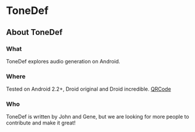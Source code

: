 ToneDef
====================

About ToneDef
---------------------

### What  
ToneDef explores audio generation on Android.

### Where
Tested on Android 2.2+, Droid original and Droid incredible. [QRCode](https://github.com/slackhappy/ToneDef/ToneDef.apk/qr_code)


### Who
ToneDef is written by John and Gene, but we are looking for more people to contribute and make it great!
